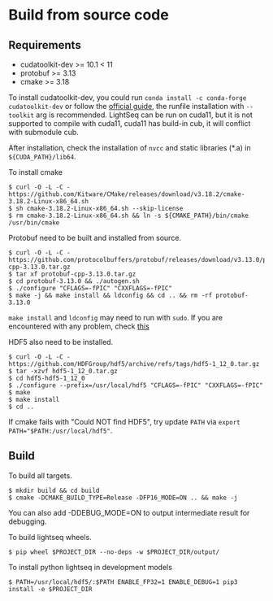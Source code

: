 # Build from source code

## Requirements
- cudatoolkit-dev >= 10.1 < 11
- protobuf >= 3.13
- cmake >= 3.18

To install cudatoolkit-dev, you could run `conda install -c conda-forge cudatoolkit-dev` or follow the [official guide](https://docs.nvidia.com/cuda/cuda-installation-guide-linux/index.html#runfile), the runfile installation with `--toolkit` arg is recommended. LightSeq can be run on cuda11, but it is not supported to compile with cuda11, cuda11 has build-in cub, it will conflict with submodule cub.

After installation, check the installation of `nvcc` and static libraries (*.a) in `${CUDA_PATH}/lib64`.

To install cmake
```shell
$ curl -O -L -C - https://github.com/Kitware/CMake/releases/download/v3.18.2/cmake-3.18.2-Linux-x86_64.sh
$ sh cmake-3.18.2-Linux-x86_64.sh --skip-license
$ rm cmake-3.18.2-Linux-x86_64.sh && ln -s ${CMAKE_PATH}/bin/cmake /usr/bin/cmake
```

Protobuf need to be built and installed from source.
```shell
$ curl -O -L -C - https://github.com/protocolbuffers/protobuf/releases/download/v3.13.0/protobuf-cpp-3.13.0.tar.gz
$ tar xf protobuf-cpp-3.13.0.tar.gz
$ cd protobuf-3.13.0 && ./autogen.sh
$ ./configure "CFLAGS=-fPIC" "CXXFLAGS=-fPIC"
$ make -j && make install && ldconfig && cd .. && rm -rf protobuf-3.13.0
```
`make install` and `ldconfig` may need to run with `sudo`. If you are encountered with any problem, check [this](https://github.com/protocolbuffers/protobuf/blob/master/src/README.md)

HDF5 also need to be installed.
```shell
$ curl -O -L -C - https://github.com/HDFGroup/hdf5/archive/refs/tags/hdf5-1_12_0.tar.gz
$ tar -xzvf hdf5-1_12_0.tar.gz
$ cd hdf5-hdf5-1_12_0
$ ./configure --prefix=/usr/local/hdf5 "CFLAGS=-fPIC" "CXXFLAGS=-fPIC"
$ make
$ make install
$ cd ..
```
If cmake fails with "Could NOT find HDF5", try update `PATH` via `export PATH="$PATH:/usr/local/hdf5"`.

## Build

To build all targets.

```shell
$ mkdir build && cd build
$ cmake -DCMAKE_BUILD_TYPE=Release -DFP16_MODE=ON .. && make -j
```
You can also add -DDEBUG_MODE=ON to output intermediate result for debugging.

To build lightseq wheels.
```shell
$ pip wheel $PROJECT_DIR --no-deps -w $PROJECT_DIR/output/
```

To install python lightseq in development models
```shell
$ PATH=/usr/local/hdf5/:$PATH ENABLE_FP32=1 ENABLE_DEBUG=1 pip3 install -e $PROJECT_DIR
```
